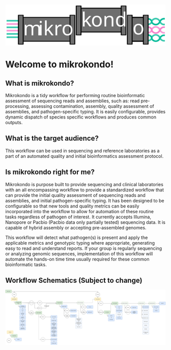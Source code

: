 
![Pipeline](images/20230630_Mikrokondo-logo_v4.svg "Logo")
# Welcome to mikrokondo!

## What is mikrokondo?
Mikrokondo is a tidy workflow for performing routine bioinformatic assessment of sequencing reads and assemblies, such as: read pre-processing, assessing contamination, assembly, quality assessment of assemblies, and pathogen-specific typing. It is easily configurable, provides dynamic dispatch of species specific workflows and produces common outputs.

## What is the target audience?
This workflow can be used in sequencing and reference laboratories as a part of an automated quality and initial bioinformatics assessment protocol.

## Is mikrokondo right for me?
Mikrokondo is purpose built to provide sequencing and clinical laboratories with an all encompassing workflow to provide a standardized workflow that can provide the initial quality assessment of sequencing reads and assemblies, and initial pathogen-specific typing. It has been designed to be configurable so that new tools and quality metrics can be easily incorporated into the workflow to allow for automation of these routine tasks regardless of pathogen of interest. It currently accepts Illumina, Nanopore or Pacbio (Pacbio data only partially tested) sequencing data. It is capable of hybrid assembly or accepting pre-assembled genomes.

This workflow will detect what pathogen(s) is present and apply the applicable metrics and genotypic typing where appropriate, generating easy to read and understand reports. If your group is regularly sequencing or analyzing genomic sequences, implementation of this workflow will automate the hands-on time time usually required for these common bioinformatic tasks.

## Workflow Schematics (Subject to change)

![Pipeline](images/20230921_Mikrokondo-worflow2.png "Workflow")
